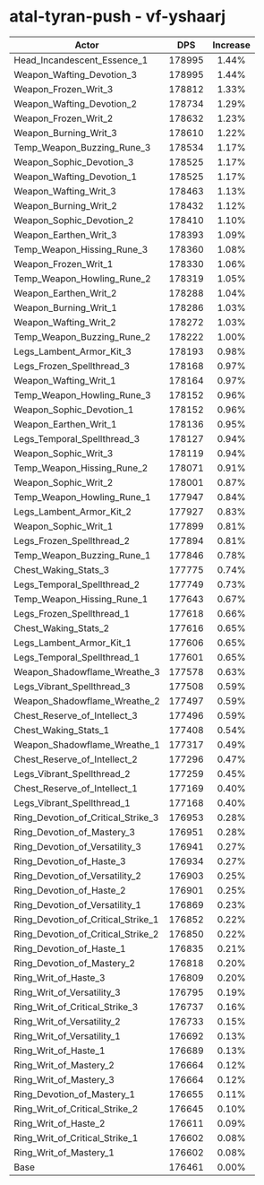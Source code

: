 # atal-tyran-push - vf-yshaarj
| Actor | DPS | Increase |
|---|:---:|:---:|
|Head_Incandescent_Essence_1|178995|1.44%|
|Weapon_Wafting_Devotion_3|178995|1.44%|
|Weapon_Frozen_Writ_3|178812|1.33%|
|Weapon_Wafting_Devotion_2|178734|1.29%|
|Weapon_Frozen_Writ_2|178632|1.23%|
|Weapon_Burning_Writ_3|178610|1.22%|
|Temp_Weapon_Buzzing_Rune_3|178534|1.17%|
|Weapon_Sophic_Devotion_3|178525|1.17%|
|Weapon_Wafting_Devotion_1|178525|1.17%|
|Weapon_Wafting_Writ_3|178463|1.13%|
|Weapon_Burning_Writ_2|178432|1.12%|
|Weapon_Sophic_Devotion_2|178410|1.10%|
|Weapon_Earthen_Writ_3|178393|1.09%|
|Temp_Weapon_Hissing_Rune_3|178360|1.08%|
|Weapon_Frozen_Writ_1|178330|1.06%|
|Temp_Weapon_Howling_Rune_2|178319|1.05%|
|Weapon_Earthen_Writ_2|178288|1.04%|
|Weapon_Burning_Writ_1|178286|1.03%|
|Weapon_Wafting_Writ_2|178272|1.03%|
|Temp_Weapon_Buzzing_Rune_2|178222|1.00%|
|Legs_Lambent_Armor_Kit_3|178193|0.98%|
|Legs_Frozen_Spellthread_3|178168|0.97%|
|Weapon_Wafting_Writ_1|178164|0.97%|
|Temp_Weapon_Howling_Rune_3|178152|0.96%|
|Weapon_Sophic_Devotion_1|178152|0.96%|
|Weapon_Earthen_Writ_1|178136|0.95%|
|Legs_Temporal_Spellthread_3|178127|0.94%|
|Weapon_Sophic_Writ_3|178119|0.94%|
|Temp_Weapon_Hissing_Rune_2|178071|0.91%|
|Weapon_Sophic_Writ_2|178001|0.87%|
|Temp_Weapon_Howling_Rune_1|177947|0.84%|
|Legs_Lambent_Armor_Kit_2|177927|0.83%|
|Weapon_Sophic_Writ_1|177899|0.81%|
|Legs_Frozen_Spellthread_2|177894|0.81%|
|Temp_Weapon_Buzzing_Rune_1|177846|0.78%|
|Chest_Waking_Stats_3|177775|0.74%|
|Legs_Temporal_Spellthread_2|177749|0.73%|
|Temp_Weapon_Hissing_Rune_1|177643|0.67%|
|Legs_Frozen_Spellthread_1|177618|0.66%|
|Chest_Waking_Stats_2|177616|0.65%|
|Legs_Lambent_Armor_Kit_1|177606|0.65%|
|Legs_Temporal_Spellthread_1|177601|0.65%|
|Weapon_Shadowflame_Wreathe_3|177578|0.63%|
|Legs_Vibrant_Spellthread_3|177508|0.59%|
|Weapon_Shadowflame_Wreathe_2|177497|0.59%|
|Chest_Reserve_of_Intellect_3|177496|0.59%|
|Chest_Waking_Stats_1|177408|0.54%|
|Weapon_Shadowflame_Wreathe_1|177317|0.49%|
|Chest_Reserve_of_Intellect_2|177296|0.47%|
|Legs_Vibrant_Spellthread_2|177259|0.45%|
|Chest_Reserve_of_Intellect_1|177169|0.40%|
|Legs_Vibrant_Spellthread_1|177168|0.40%|
|Ring_Devotion_of_Critical_Strike_3|176953|0.28%|
|Ring_Devotion_of_Mastery_3|176951|0.28%|
|Ring_Devotion_of_Versatility_3|176941|0.27%|
|Ring_Devotion_of_Haste_3|176934|0.27%|
|Ring_Devotion_of_Versatility_2|176903|0.25%|
|Ring_Devotion_of_Haste_2|176901|0.25%|
|Ring_Devotion_of_Versatility_1|176869|0.23%|
|Ring_Devotion_of_Critical_Strike_1|176852|0.22%|
|Ring_Devotion_of_Critical_Strike_2|176850|0.22%|
|Ring_Devotion_of_Haste_1|176835|0.21%|
|Ring_Devotion_of_Mastery_2|176818|0.20%|
|Ring_Writ_of_Haste_3|176809|0.20%|
|Ring_Writ_of_Versatility_3|176795|0.19%|
|Ring_Writ_of_Critical_Strike_3|176737|0.16%|
|Ring_Writ_of_Versatility_2|176733|0.15%|
|Ring_Writ_of_Versatility_1|176692|0.13%|
|Ring_Writ_of_Haste_1|176689|0.13%|
|Ring_Writ_of_Mastery_2|176664|0.12%|
|Ring_Writ_of_Mastery_3|176664|0.12%|
|Ring_Devotion_of_Mastery_1|176655|0.11%|
|Ring_Writ_of_Critical_Strike_2|176645|0.10%|
|Ring_Writ_of_Haste_2|176611|0.09%|
|Ring_Writ_of_Critical_Strike_1|176602|0.08%|
|Ring_Writ_of_Mastery_1|176602|0.08%|
|Base|176461|0.00%|

